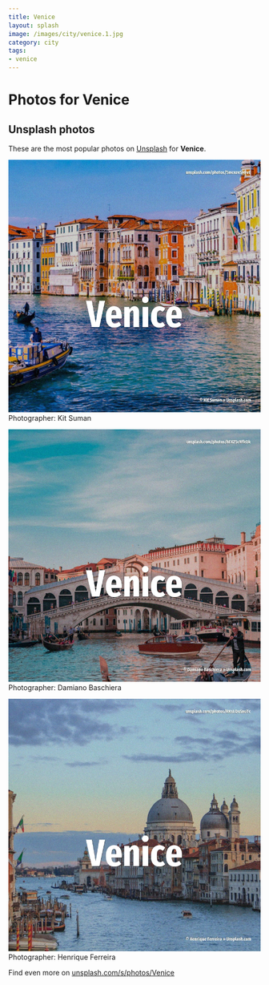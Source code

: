 ```yaml
---
title: Venice
layout: splash
image: /images/city/venice.1.jpg
category: city
tags:
- venice
---
```

# Photos for Venice
 
## Unsplash photos
These are the most popular photos on [Unsplash](https://unsplash.com) for **Venice**.
 
![Venice](/images/city/venice.1.jpg)
Photographer:  Kit Suman
 
![Venice](/images/city/venice.2.jpg)
Photographer:  Damiano Baschiera
 
![Venice](/images/city/venice.3.jpg)
Photographer:  Henrique Ferreira
 
Find even more on [unsplash.com/s/photos/Venice](https://unsplash.com/s/photos/Venice)
 
